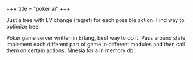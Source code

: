 +++
title = "poker ai"
+++

Just a tree with EV change (regret) for each possible action. Find way to optimize tree.

Poker game server written in Erlang, best way to do it. Pass around state, implement each different part of game in different modules and then call them on certain actions. Mnesia for a in memory db.
